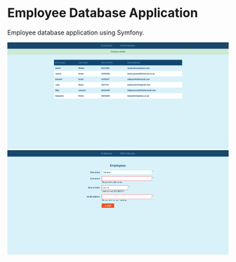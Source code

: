 # Employee Database Application
 Employee database application using Symfony.

<img src='public/images/project_screenshot_1.png' alt='Project Screenshot 1'>
<img src='public/images/project_screenshot_2.png' alt='Project Screenshot 2'>

